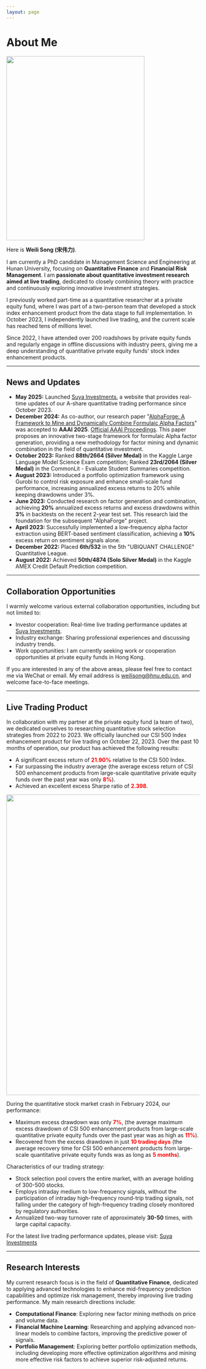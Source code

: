 ```yaml
---
layout: page
---
```


# About Me

<img src="https://sowelswl.github.io/weilisong.jpg" class="floatpic" width="360" height="480">

Here is **Weili Song (宋伟力)**.

I am currently a PhD candidate in Management Science and Engineering at Hunan University, focusing on **Quantitative Finance** and **Financial Risk Management**. I am **passionate about quantitative investment research aimed at live trading**, dedicated to closely combining theory with practice and continuously exploring innovative investment strategies.

I previously worked part-time as a quantitative researcher at a private equity fund, where I was part of a two-person team that developed a stock index enhancement product from the data stage to full implementation. In October 2023, I independently launched live trading, and the current scale has reached tens of millions level.

Since 2022, I have attended over 200 roadshows by private equity funds and regularly engage in offline discussions with industry peers, giving me a deep understanding of quantitative private equity funds' stock index enhancement products.

---

## News and Updates

- **May 2025:** Launched [Suya Investments](https://www.suyainvestments.com/), a website that provides real-time updates of our A-share quantitative trading performance since October 2023.
- **December 2024:** As co-author, our research paper "[AlphaForge: A Framework to Mine and Dynamically Combine Formulaic Alpha Factors](https://arxiv.org/abs/2406.18394)" was accepted to **AAAI 2025**. [Official AAAI Proceedings](https://ojs.aaai.org/index.php/AAAI/article/view/33365). This paper proposes an innovative two-stage framework for formulaic Alpha factor generation, providing a new methodology for factor mining and dynamic combination in the field of quantitative investment.
- **October 2023:** Ranked **88th/2664 (Silver Medal)** in the Kaggle Large Language Model Science Exam competition; Ranked **23rd/2064 (Silver Medal)** in the CommonLit - Evaluate Student Summaries competition.
- **August 2023:** Introduced a portfolio optimization framework using Gurobi to control risk exposure and enhance small-scale fund performance, increasing annualized excess returns to 20% while keeping drawdowns under 3%.
- **June 2023:** Conducted research on factor generation and combination, achieving **20%** annualized excess returns and excess drawdowns within **3%** in backtests on the recent 2-year test set. This research laid the foundation for the subsequent "AlphaForge" project.
- **April 2023:** Successfully implemented a low-frequency alpha factor extraction using BERT-based sentiment classification, achieving a **10%** excess return on sentiment signals alone.
- **December 2022:** Placed **6th/532** in the 5th "UBIQUANT CHALLENGE" Quantitative League.
- **August 2022:** Achieved **50th/4874 (Solo Silver Medal)** in the Kaggle AMEX Credit Default Prediction competition.

---

## Collaboration Opportunities

I warmly welcome various external collaboration opportunities, including but not limited to:

- Investor cooperation: Real-time live trading performance updates at [Suya Investments](https://www.suyainvestments.com/).
- Industry exchange: Sharing professional experiences and discussing industry trends.
- Work opportunities: I am currently seeking work or cooperation opportunities at private equity funds in Hong Kong.

If you are interested in any of the above areas, please feel free to contact me via WeChat or email. My email address is weilisong@hnu.edu.cn, and welcome face-to-face meetings.

---

## Live Trading Product

In collaboration with my partner at the private equity fund (a team of two), we dedicated ourselves to researching quantitative stock selection strategies from 2022 to 2023. We officially launched our CSI 500 Index enhancement product for live trading on October 22, 2023. Over the past 10 months of operation, our product has achieved the following results:

- A significant excess return of <span style="color: red;">**21.90%**</span> relative to the CSI 500 Index.
- Far surpassing the industry average (the average excess return of CSI 500 enhancement products from large-scale quantitative private equity funds over the past year was only <span style="color: red;">**8%**</span>).
- Achieved an excellent excess Sharpe ratio of <span style="color: red;">**2.398**</span>.


<img src="https://sowelswl.github.io/images/net_value_eng.jpg" class="centerfullpic" width="1860" height="784">


During the quantitative stock market crash in February 2024, our performance:

- Maximum excess drawdown was only <span style="color: red;">**7%**</span>, (the average maximum excess drawdown of CSI 500 enhancement products from large-scale quantitative private equity funds over the past year was as high as <span style="color: red;">**11%**</span>).
- Recovered from the excess drawdown in just <span style="color: red;">**10 trading days**</span> (the average recovery time for CSI 500 enhancement products from large-scale quantitative private equity funds was as long as <span style="color: red;">**5 months**</span>).


Characteristics of our trading strategy:

- Stock selection pool covers the entire market, with an average holding of 300-500 stocks.
- Employs intraday medium to low-frequency signals, without the participation of intraday high-frequency round-trip trading signals, not falling under the category of high-frequency trading closely monitored by regulatory authorities.
- Annualized two-way turnover rate of approximately **30-50** times, with large capital capacity.


For the latest live trading performance updates, please visit: [Suya Investments](https://www.suyainvestments.com/)

---

## Research Interests

My current research focus is in the field of **Quantitative Finance**, dedicated to applying advanced technologies to enhance mid-frequency prediction capabilities and optimize risk management, thereby improving live trading performance. My main research directions include:

- **Computational Finance**: Exploring new factor mining methods on price and volume data.
- **Financial Machine Learning**: Researching and applying advanced non-linear models to combine factors, improving the predictive power of signals.
- **Portfolio Management**: Exploring better portfolio optimization methods, including developing more effective optimization algorithms and mining more effective risk factors to achieve superior risk-adjusted returns.

<!-- <blockquote class="twitter-tweet"><p lang="zh" dir="ltr">实盘交易表现优异，超额收益21.90%%！#量化策略 #金融风险管理</p></blockquote> -->

